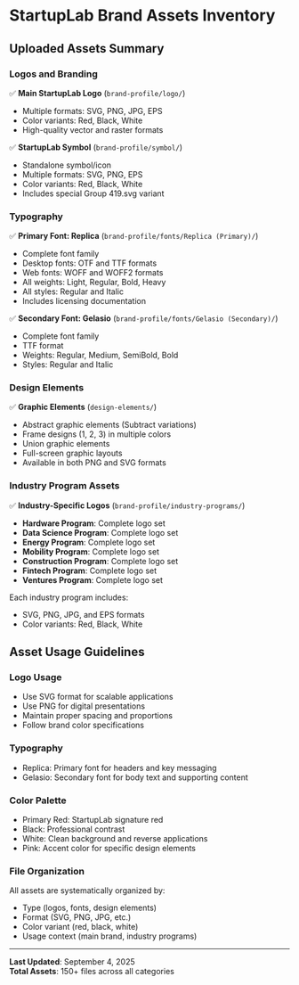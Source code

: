 # StartupLab Brand Assets Inventory

## Uploaded Assets Summary

### Logos and Branding
✅ **Main StartupLab Logo** (`brand-profile/logo/`)
- Multiple formats: SVG, PNG, JPG, EPS
- Color variants: Red, Black, White
- High-quality vector and raster formats

✅ **StartupLab Symbol** (`brand-profile/symbol/`)
- Standalone symbol/icon
- Multiple formats: SVG, PNG, EPS
- Color variants: Red, Black, White
- Includes special Group 419.svg variant

### Typography
✅ **Primary Font: Replica** (`brand-profile/fonts/Replica (Primary)/`)
- Complete font family
- Desktop fonts: OTF and TTF formats
- Web fonts: WOFF and WOFF2 formats
- All weights: Light, Regular, Bold, Heavy
- All styles: Regular and Italic
- Includes licensing documentation

✅ **Secondary Font: Gelasio** (`brand-profile/fonts/Gelasio (Secondary)/`)
- Complete font family
- TTF format
- Weights: Regular, Medium, SemiBold, Bold
- Styles: Regular and Italic

### Design Elements
✅ **Graphic Elements** (`design-elements/`)
- Abstract graphic elements (Subtract variations)
- Frame designs (1, 2, 3) in multiple colors
- Union graphic elements
- Full-screen graphic layouts
- Available in both PNG and SVG formats

### Industry Program Assets
✅ **Industry-Specific Logos** (`brand-profile/industry-programs/`)
- **Hardware Program**: Complete logo set
- **Data Science Program**: Complete logo set  
- **Energy Program**: Complete logo set
- **Mobility Program**: Complete logo set
- **Construction Program**: Complete logo set
- **Fintech Program**: Complete logo set
- **Ventures Program**: Complete logo set

Each industry program includes:
- SVG, PNG, JPG, and EPS formats
- Color variants: Red, Black, White

## Asset Usage Guidelines

### Logo Usage
- Use SVG format for scalable applications
- Use PNG for digital presentations
- Maintain proper spacing and proportions
- Follow brand color specifications

### Typography
- Replica: Primary font for headers and key messaging
- Gelasio: Secondary font for body text and supporting content

### Color Palette
- Primary Red: StartupLab signature red
- Black: Professional contrast
- White: Clean background and reverse applications
- Pink: Accent color for specific design elements

### File Organization
All assets are systematically organized by:
- Type (logos, fonts, design elements)
- Format (SVG, PNG, JPG, etc.)
- Color variant (red, black, white)
- Usage context (main brand, industry programs)

---
**Last Updated**: September 4, 2025  
**Total Assets**: 150+ files across all categories
